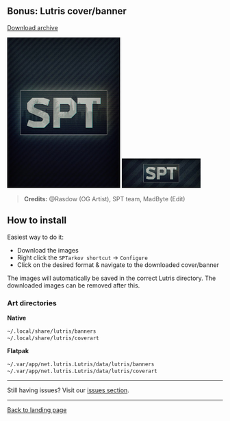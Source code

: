 
## Bonus: Lutris cover/banner

[Download archive](https://raw.githubusercontent.com/MadByteDE/SPT-Linux-Guide/refs/heads/main//media/coverart/coverart.zip)

<img src="https://raw.githubusercontent.com/MadByteDE/SPT-Linux-Guide/refs/heads/main//media/coverart/sptarkov_cover.jpg" >
<img src="https://raw.githubusercontent.com/MadByteDE/SPT-Linux-Guide/refs/heads/main//media/coverart/sptarkov_banner.jpg" >

>**Credits:** @Rasdow (OG Artist), SPT team, MadByte (Edit)

## How to install

Easiest way to do it:

- Download the images
- Right click the `SPTarkov shortcut` → `Configure`
- Click on the desired format & navigate to the downloaded cover/banner

The images will automatically be saved in the correct Lutris directory. 
The downloaded images can be removed after this.

### Art directories

**Native**

    ~/.local/share/lutris/banners
    ~/.local/share/lutris/coverart

**Flatpak**

    ~/.var/app/net.lutris.Lutris/data/lutris/banners
    ~/.var/app/net.lutris.Lutris/data/lutris/coverart






***
Still having issues? Visit our [issues section](../../docs/issues.md).

***
[Back to landing page](../../README.md)
